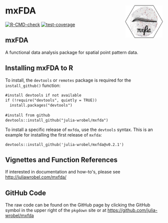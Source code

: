 # mxFDA <img src="man/figures/logo_small.png" align="right" width="120" />

<!-- badges: start -->
[![R-CMD-check](https://github.com/julia-wrobel/mxfda/actions/workflows/R-CMD-check.yaml/badge.svg)](https://github.com/julia-wrobel/mxfda/actions/workflows/R-CMD-check.yaml) 
[![test-coverage](https://github.com/julia-wrobel/mxfda/actions/workflows/test-coverage.yaml/badge.svg)](https://github.com/julia-wrobel/mxfda/actions/workflows/test-coverage.yaml)
<!-- badges: end -->

<!--
-->
## mxFDA

A functional data analysis package for spatial point pattern data.

## Installing mxFDA to R

To install, the `devtools` or `remotes` package is required for the `install_github()` function:

```
#install devtools if not available
if (!require("devtools", quietly = TRUE))
  install.packages("devtools")

#install from github
devtools::install_github("julia-wrobel/mxfda")
```

To install a specific release of `mxfda`, use the `devtools` syntax. This is an example for installing the first release of `mxfda`:

```
devtools::install_github('julia-wrobel/mxfda@v0.2.1')
```

## Vignettes and Function References

If interested in documentation and how-to's, please see http://juliawrobel.com/mxfda/

## GitHub Code

The raw code can be found on the GitHub page by clicking the GitHub symbol in the upper right of the `pkgdown` site or at https://github.com/julia-wrobel/mxfda
